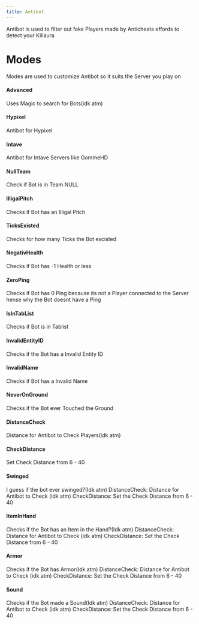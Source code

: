 ```yaml
---
title: Antibot
---
```

Antibot is used to filter out fake Players made by Anticheats effords to detect your Killaura
# Modes
Modes are used to customize Antibot so it suits the Server you play on

#### Advanced
Uses Magic to search for Bots(idk atm)

#### Hypixel
Antibot for Hypixel

#### Intave 
Antibot for Intave Servers like GommeHD

#### NullTeam 
Check if Bot is in Team NULL

#### IlligalPitch
Checks if Bot has an Illigal Pitch

#### TicksExisted
Checks for how many Ticks the Bot excisted

#### NegativHealth
Checks if Bot has -1 Health or less

#### ZeroPing
Checks if Bot has 0 Ping because its not a Player connected to the Server hense why the Bot doesnt have a Ping

#### IsInTabList 
Checks if Bot is in Tablist

#### InvalidEntityID
Checks if the Bot has a Invalid Entity ID

#### InvalidName
Checks if Bot has a Invalid Name

#### NeverOnGround
Checks if the Bot ever Touched the Ground

#### DistanceCheck
Distance for Antibot to Check Players(idk atm)

#### CheckDistance
Set Check Distance from 6 - 40

#### Swinged
I guess if the bot ever swinged?(Idk atm)
DistanceCheck: Distance for Antibot to Check (idk atm)
CheckDistance: Set the Check Distance from 6 - 40

#### ItemInHand
Checks if the Bot has an Item in the Hand?(Idk atm)
DistanceCheck: Distance for Antibot to Check (idk atm)
CheckDistance: Set the Check Distance from 6 - 40

#### Armor
Checks if the Bot has Armor(Idk atm)
DistanceCheck: Distance for Antibot to Check (idk atm)
CheckDistance: Set the Check Distance from 6 - 40

#### Sound
Checks if the Bot made a Sound(Idk atm)
DistanceCheck: Distance for Antibot to Check (idk atm)
CheckDistance: Set the Check Distance from 6 - 40